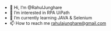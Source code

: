 - 👋 Hi, I’m @RahulJunghare
- 👀 I’m interested in RPA UiPath
- 🌱 I’m currently learning JAVA & Selenium
- 📫 How to reach me rahulajunghare@gmail.com

<!---
RahulJunghare/RahulJunghare is a ✨ special ✨ repository because its `README.md` (this file) appears on your GitHub profile.
You can click the Preview link to take a look at your changes.
--->
